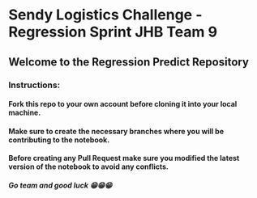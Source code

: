 # Sendy Logistics Challenge - Regression Sprint JHB Team 9
## Welcome to the Regression Predict Repository

### Instructions:
#### Fork this repo to your own account before cloning it into your local machine.
#### Make sure to create the necessary branches where you will be contributing to the notebook.
#### Before creating any Pull Request make sure you modified the latest version of the notebook to avoid any conflicts.
##### Go team and good luck 😁😁😁
